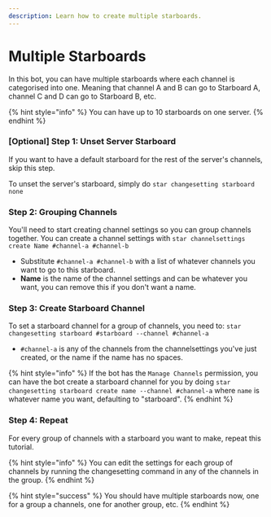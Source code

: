 ```yaml
---
description: Learn how to create multiple starboards.
---
```


# Multiple Starboards

In this bot, you can have multiple starboards where each channel is categorised into one. Meaning that channel A and B can go to Starboard A, channel C and D can go to Starboard B, etc.

{% hint style="info" %}
You can have up to 10 starboards on one server.
{% endhint %}

### \[Optional\] Step 1: Unset Server Starboard

If you want to have a default starboard for the rest of the server's channels, skip this step.

To unset the server's starboard, simply do `star changesetting starboard none`

### Step 2: Grouping Channels

You'll need to start creating channel settings so you can group channels together. You can create a channel settings with `star channelsettings create Name #channel-a #channel-b`

* Substitute `#channel-a #channel-b` with a list of whatever channels you want to go to this starboard.
* **Name** is the name of the channel settings and can be whatever you want, you can remove this if you don't want a name.

### Step 3: Create Starboard Channel

To set a starboard channel for a group of channels, you need to: `star changesetting starboard #starboard --channel #channel-a`

* `#channel-a` is any of the channels from the channelsettings you've just created, or the name if the name has no spaces.

{% hint style="info" %}
If the bot has the `Manage Channels` permission, you can have the bot create a starboard channel for you by doing `star changesetting starboard create name --channel #channel-a` where `name` is whatever name you want, defaulting to "starboard".
{% endhint %}

### Step 4: Repeat

For every group of channels with a starboard you want to make, repeat this tutorial.

{% hint style="info" %}
You can edit the settings for each group of channels by running the changesetting command in any of the channels in the group.
{% endhint %}

{% hint style="success" %}
You should have multiple starboards now, one for a group a channels, one for another group, etc.
{% endhint %}

